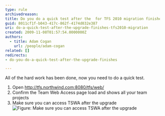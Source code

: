 ```yaml
---
type: rule
archivedreason: 
title: Do you do a quick test after the  for TFS 2010 migration finishes?
guid: 8011cf1f-b043-417c-862f-4174d032e387
uri: do-a-quick-test-after-the-upgrade-finishes-tfs2010-migration
created: 2009-11-08T01:57:54.0000000Z
authors: 
  - title: Adam Cogan
    url: /people/adam-cogan
related: []
redirects: 
- do-you-do-a-quick-test-after-the-upgrade-finishes

---
```


All of the hard work has been done, now you need to do a quick test.

<!--endintro-->

1. Open http://tfs.northwind.com:8080/tfs/web/
2. Confirm the Team Web Access page load and shows all your team projects
3. Make sure you can access TSWA after the upgrade
![Figure: Make sure you can access TSWA after the upgrade](QuickTestAfterUpgrade.png) 
